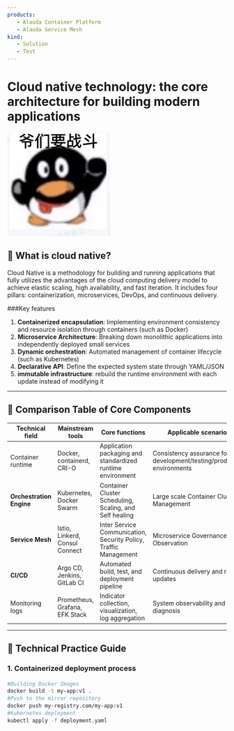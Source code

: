 ```yaml
---
products: 
   - Alauda Container Platform
   - Alauda Service Mesh
kind:
   - Solution
   - Test
---
```


# Cloud native technology: the core architecture for building modern applications

![Schematic diagram of cloud native technology stack](../assets/ymyzd.png)  

## 📌 What is cloud native?
Cloud Native is a methodology for building and running applications that fully utilizes the advantages of the cloud computing delivery model to achieve elastic scaling, high availability, and fast iteration. It includes four pillars: containerization, microservices, DevOps, and continuous delivery.

###Key features
1. **Containerized encapsulation**: Implementing environment consistency and resource isolation through containers (such as Docker)
2. **Microservice Architecture**: Breaking down monolithic applications into independently deployed small services
3. **Dynamic orchestration**: Automated management of container lifecycle (such as Kubernetes)
4. **Declarative API**: Define the expected system state through YAML/JSON
5. **immutable infrastructure**: rebuild the runtime environment with each update instead of modifying it

---

##  🚀  Comparison Table of Core Components
|Technical field | Mainstream tools | Core functions | Applicable scenarios|
|----------------|----------------------------------|-----------------------------------|-----------------------------|
|Container runtime | Docker, containerd, CRI-O | Application packaging and standardized runtime environment | Consistency assurance for development/testing/production environments|
|**Orchestration Engine**| Kubernetes, Docker Swarm | Container Cluster Scheduling, Scaling, and Self healing | Large scale Container Cluster Management|
|**Service Mesh** | Istio, Linkerd, Consul Connect | Inter Service Communication, Security Policy, Traffic Management | Microservice Governance and Observation|
| **CI/CD**      | Argo CD, Jenkins, GitLab CI      |  Automated build, test, and deployment pipeline | Continuous delivery and rolling updates|
|Monitoring logs | Prometheus, Grafana, EFK Stack | Indicator collection, visualization, log aggregation | System observability and fault diagnosis|

---

##  🔧  Technical Practice Guide
### 1. Containerized deployment process
```bash
#Building Docker Images
docker build -t my-app:v1 .
#Push to the mirror repository
docker push my-registry.com/my-app:v1
#Kubernetes deployment
kubectl apply -f deployment.yaml
